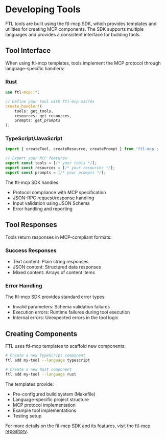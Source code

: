 # Developing Tools

FTL tools are built using the ftl-mcp SDK, which provides templates and utilities for creating MCP components. The SDK supports multiple languages and provides a consistent interface for building tools.

## Tool Interface

When using ftl-mcp templates, tools implement the MCP protocol through language-specific handlers:

### Rust
```rust
use ftl-mcp::*;

// Define your tool with ftl-mcp macros
create_handler!(
    tools: get_tools,
    resources: get_resources,
    prompts: get_prompts
);
```

### TypeScript/JavaScript
```typescript
import { createTool, createResource, createPrompt } from 'ftl-mcp';

// Export your MCP features
export const tools = [/* your tools */];
export const resources = [/* your resources */];
export const prompts = [/* your prompts */];
```

The ftl-mcp SDK handles:
- Protocol compliance with MCP specification
- JSON-RPC request/response handling
- Input validation using JSON Schema
- Error handling and reporting

## Tool Responses

Tools return responses in MCP-compliant formats:

### Success Responses
- Text content: Plain string responses
- JSON content: Structured data responses
- Mixed content: Arrays of content items

### Error Handling
The ftl-mcp SDK provides standard error types:
- Invalid parameters: Schema validation failures
- Execution errors: Runtime failures during tool execution
- Internal errors: Unexpected errors in the tool logic

## Creating Components

FTL uses ftl-mcp templates to scaffold new components:

```bash
# Create a new TypeScript component
ftl add my-tool --language typescript

# Create a new Rust component
ftl add my-tool --language rust
```

The templates provide:
- Pre-configured build system (Makefile)
- Language-specific project structure
- MCP protocol implementation
- Example tool implementations
- Testing setup

For more details on the ftl-mcp SDK and its features, visit the [ftl-mcp repository](https://github.com/fastertools/ftl-mcp).
